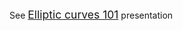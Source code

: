 See <span style="font-size:1.25em;">[Elliptic curves 101](https://gitpitch.com/tari-labs/tari-university/master?p=/src/cryptography/crypto-1#/)</span> presentation